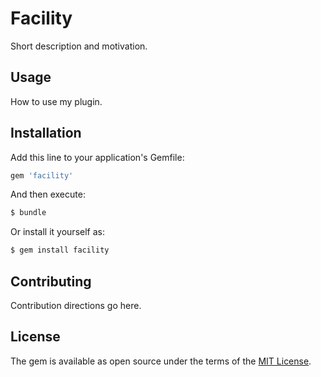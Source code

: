 # Facility
Short description and motivation.

## Usage
How to use my plugin.

## Installation
Add this line to your application's Gemfile:

```ruby
gem 'facility'
```

And then execute:
```bash
$ bundle
```

Or install it yourself as:
```bash
$ gem install facility
```

## Contributing
Contribution directions go here.

## License
The gem is available as open source under the terms of the [MIT License](http://opensource.org/licenses/MIT).
